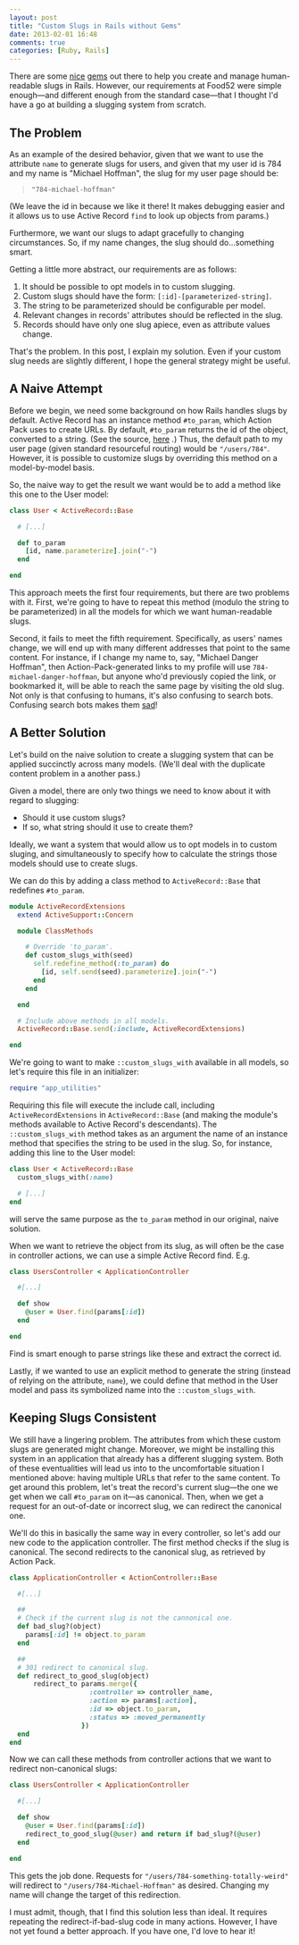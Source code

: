 ```yaml
---
layout: post
title: "Custom Slugs in Rails without Gems"
date: 2013-02-01 16:48
comments: true
categories: [Ruby, Rails]
---
```



There are some
 <a href="https://github.com/norman/friendly_id" target="_blank">nice</a>
 <a href="https://github.com/Sutto/slugged" target="_blank">gems</a>
out there to help you create and manage human-readable slugs in Rails.
However, our requirements at Food52 were simple enough—and different enough from the standard case—that I thought I'd have a go at building a slugging system from scratch.

## The Problem

As an example of the desired behavior, given that we want to use the attribute `name` to generate slugs for users, and given that my user id is 784 and my name is "Michael Hoffman", the slug for my user page should be:

> `"784-michael-hoffman"`

(We leave the id in because we like it there!
It makes debugging easier and it allows us to use Active Record `find` to look up objects from params.)

Furthermore, we want our slugs to adapt gracefully to changing circumstances.
So, if my name changes, the slug should do...something smart.

Getting a little more abstract, our requirements are as follows:

<!-- more -->

  1. It should be possible to opt models in to custom slugging.
  2. Custom slugs should have the form: `[:id]-[parameterized-string]`.
  3. The string to be parameterized should be configurable per model.
  4. Relevant changes in records' attributes should be reflected in the slug.
  5. Records should have only one slug apiece, even as attribute values change.

That's the problem.
In this post, I explain my solution.
Even if your custom slug needs are slightly different, I hope the general strategy might be useful.


## A Naive Attempt

Before we begin, we need some background on how Rails handles slugs by default.
Active Record has an instance method `#to_param`, which Action Pack uses to create URLs.
By default, `#to_param` returns the id of the object, converted to a string.
(See the source,
 <a href="http://apidock.com/rails/ActiveRecord/Integration/to_param" target="_blank">here</a>
.)
Thus, the default path to my user page (given standard resourceful routing) would be `"/users/784"`.
However, it is possible to customize slugs by overriding this method on a model-by-model basis.

So, the naive way to get the result we want would be to add a method like this one to the User model:

``` ruby app/model/user.rb
class User < ActiveRecord::Base

  # [...]

  def to_param
    [id, name.parameterize].join("-")
  end

end
```

This approach meets the first four requirements, but there are two problems with it.
First, we're going to have to repeat this method (modulo the string to be parameterized) in all the models for which we want human-readable slugs.

Second, it fails to meet the fifth requirement.
Specifically, as users' names change, we will end up with many different addresses that point to the same content.
For instance, if I change my name to, say, "Michael Danger Hoffman", then Action-Pack-generated links to my profile will use `784-michael-danger-hoffman`, but anyone who'd previously copied the link, or bookmarked it, will be able to reach the same page by visiting the old slug.
Not only is that confusing to humans, it's also confusing to search bots.
Confusing search bots makes them <a href="http://www.geekologie.com/2011/09/22/stupid-robots.gif" target="_blank">sad</a>!

## A Better Solution

Let's build on the naive solution to create a slugging system that can be applied succinctly across many models.
(We'll deal with the duplicate content problem in a another pass.)

Given a model, there are only two things we need to know about it with regard to slugging:

 * Should it use custom slugs?
 * If so, what string should it use to create them?

Ideally, we want a system that would allow us to opt models in to custom sluging, and simultaneously to specify how to calculate the strings those models should use to create slugs.

We can do this by adding a class method to `ActiveRecord::Base` that redefines `#to_param`.

``` ruby lib/app_utilities.rb
module ActiveRecordExtensions
  extend ActiveSupport::Concern

  module ClassMethods

    # Override 'to_param'.
    def custom_slugs_with(seed)
      self.redefine_method(:to_param) do
        [id, self.send(seed).parameterize].join("-")
      end
    end

  end

  # Include above methods in all models.
  ActiveRecord::Base.send(:include, ActiveRecordExtensions)

end
```

We're going to want to make `::custom_slugs_with` available in all models, so let's require this file in an initializer:

``` ruby config/initializers/active_record_extensions.rb
require "app_utilities"
```

Requiring this file will execute the include call, including `ActiveRecordExtensions` in `ActiveRecord::Base` (and making the module's methods available to Active Record's descendants).
The `::custom_slugs_with` method takes as an argument the name of an instance method that specifies the string to be used in the slug.
So, for instance, adding this line to the User model:

``` ruby app/model/user.rb
class User < ActiveRecord::Base
  custom_slugs_with(:name)

  # [...]
end
```

will serve the same purpose as the `to_param` method in our original, naive solution.

When we want to retrieve the object from its slug, as will often be the case in controller actions, we can use a simple Active Record find. E.g.

``` ruby app/controllers/users_controller.rb
class UsersController < ApplicationController

  #[...]

  def show
    @user = User.find(params[:id])
  end

end
```

Find is smart enough to parse strings like these and extract the correct id.

Lastly, if we wanted to use an explicit method to generate the string (instead of relying on the attribute, `name`), we could define that method in the User model and pass its symbolized name into the `::custom_slugs_with`.


## Keeping Slugs Consistent

We still have a lingering problem.
The attributes from which these custom slugs are generated might change.
Moreover, we might be installing this system in an application that already has a different slugging system.
Both of these eventualities will lead us into to the uncomfortable situation I mentioned above: having multiple URLs that refer to the same content.
To get around this problem, let's treat the record's current slug—the one we get when we call `#to_param` on it—as canonical.
Then, when we get a request for an out-of-date or incorrect slug, we can redirect the canonical one.

We'll do this in basically the same way in every controller, so let's add our new code to the application controller.
The first method checks if the slug is canonical.
The second redirects to the canonical slug, as retrieved by Action Pack.

``` ruby app/controllers/application_controller.rb
class ApplicationController < ActionController::Base

  #[...]

  ##
  # Check if the current slug is not the cannonical one.
  def bad_slug?(object)
    params[:id] != object.to_param
  end

  ##
  # 301 redirect to canonical slug.
  def redirect_to_good_slug(object)
      redirect_to params.merge({
                    :controller => controller_name,
                    :action => params[:action],
                    :id => object.to_param,
                    :status => :moved_permanently
                  })
  end
end
```

Now we can call these methods from controller actions that we want to redirect non-canonical slugs:

``` ruby app/controllers/users_controller.rb
class UsersController < ApplicationController

  #[...]

  def show
    @user = User.find(params[:id])
    redirect_to_good_slug(@user) and return if bad_slug?(@user)
  end

end
```

This gets the job done.
Requests for `"/users/784-something-totally-weird"` will redirect to `"/users/784-Michael-Hoffman"` as desired.
Changing my name will change the target of this redirection.

I must admit, though, that I find this solution less than ideal.
It requires repeating the redirect-if-bad-slug code in many actions.
However, I have not yet found a better approach.
If you have one, I'd love to hear it!
